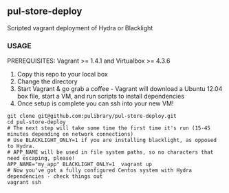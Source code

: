 pul-store-deploy
----------------

Scripted vagrant deployment of Hydra or Blacklight

### USAGE  

PREREQUISITES: Vagrant >= 1.4.1 and Virtualbox >= 4.3.6 

 1. Copy this repo to your local box
 1. Change the directory
 1. Start Vagrant & go grab a coffee - Vagrant will download a Ubuntu 12.04 box file, start a VM, and run scripts to install dependencies
 1. Once setup is complete you can ssh into your new VM!  

```shell
git clone git@github.com:pulibrary/pul-store-deploy.git
cd pul-store-deploy
# The next step will take some time the first time it's run (15-45 minutes depending on network connections)
# Use BLACKLIGHT_ONLY=1 if you are installing blacklight, as opposed to Hydra.
# APP_NAME will be used in file system paths, so no characters that need escaping, please!
APP_NAME="my_app" BLACKLIGHT_ONLY=1  vagrant up 
# Now you've got a fully configured Centos system with Hydra dependencies - check things out
vagrant ssh
```  
